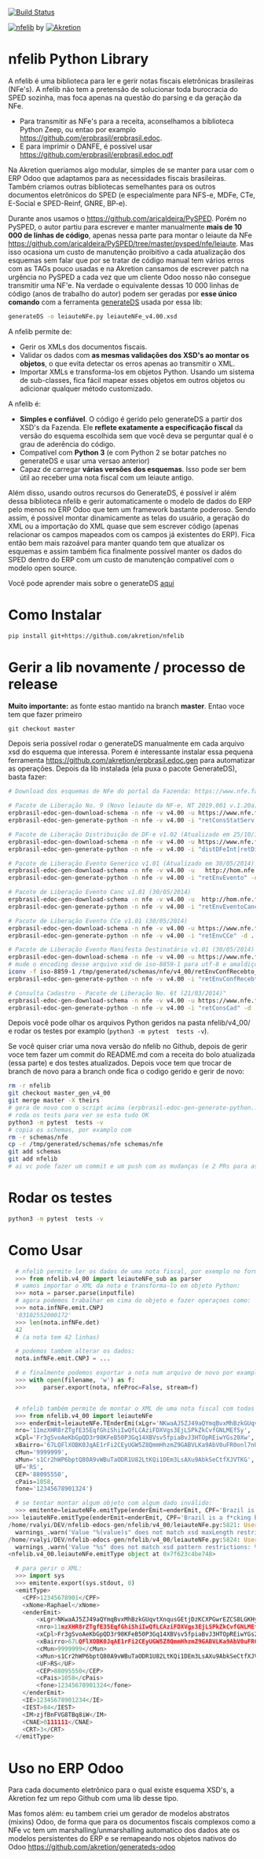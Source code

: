 [![Build Status](https://travis-ci.org/akretion/nfelib.svg?branch=master_gen_v4_00)](https://travis-ci.org/akretion/nfelib)

[![nfelib](https://raw.githubusercontent.com/akretion/nfelib/master/ext/nfe.jpg)](https://github.com/akretion/nfelib/) by [![Akretion](https://raw.githubusercontent.com/akretion/nfelib/master/ext/akretion-logo2.png)](https://akretion.com/pt_BR)

# nfelib Python Library

A nfelib é uma biblioteca para ler e gerir notas fiscais eletrônicas brasileiras (NFe's). A nfelib não tem a pretensão de solucionar toda burocracia do SPED sozinha, mas foca apenas na questão do parsing e da geração da NFe.

* Para transmitir as NFe's para a receita, aconselhamos a biblioteca Python Zeep, ou entao por examplo https://github.com/erpbrasil/erpbrasil.edoc.
* E para imprimir o DANFE, é possivel usar https://github.com/erpbrasil/erpbrasil.edoc.pdf 

Na Akretion queriamos algo modular, simples de se manter para usar com o ERP Odoo que adaptamos para as necessidades fiscais brasileiras. Também criamos outras bibliotecas semelhantes para os outros documentos eletrônicos do SPED (e especialmente para NFS-e, MDFe, CTe, E-Social e SPED-Reinf, GNRE, BP-e).

Durante anos usamos o https://github.com/aricaldeira/PySPED. Porém no PySPED, o autor partiu para escrever e manter manualmente **mais de 10 000 de linhas de código**, apenas nessa parte para montar o leiaute da NFe https://github.com/aricaldeira/PySPED/tree/master/pysped/nfe/leiaute. Mas isso ocasiona um custo de manutenção proibitivo a cada atualização dos esquemas sem falar que por se tratar de código manual tem vários erros com as TAGs pouco usadas e na Akretion cansamos de escrever patch na urgência no PySPED a cada vez que um cliente Odoo nosso não consegue transmitir uma NF'e. Na verdade o equivalente dessas 10 000 linhas de código (anos de trabalho do autor) podem ser geradas por **esse único comando** com a ferramenta [generateDS](http://www.davekuhlman.org/generateDS.html) usada por essa lib:

```bash
generateDS -o leiauteNFe.py leiauteNFe_v4.00.xsd
```

A nfelib permite de:

* Gerir os XMLs dos documentos fiscais.
* Validar os dados com **as mesmas validações dos XSD's ao montar os objetos**, o que evita detectar os erros apenas ao transmitir o XML.
* Importar XMLs e transforma-los em objetos Python. Usando um sistema de sub-classes, fica fácil mapear esses objetos em outros objetos ou adicionar qualquer método customizado.

A nfelib é:

* **Simples e confiável**. O código é gerido pelo generateDS a partir dos XSD's da Fazenda. Ele **reflete exatamente a especificação fiscal** da versão do esquema escolhida sem que você deva se perguntar qual é o grau de aderência do código.
* Compatível com **Python 3** (e com Python 2 se botar patches no generateDS e usar uma versao anterior)
* Capaz de carregar **várias versões dos esquemas**. Isso pode ser bem útil ao receber uma nota fiscal com um leiaute antigo.

Além disso, usando outros recursos do GenerateDS, é possível ir além dessa biblioteca nfelib e gerir automaticamente o modelo de dados do ERP pelo menos no ERP Odoo que tem um framework bastante poderoso. Sendo assim, é possivel montar dinamicamente as telas do usuário, a geração do XML ou a importação do XML quase que sem escrever código (apenas relacionar os campos mapeados com os campos já existentes do ERP). Fica então bem mais razoável para manter quando tem que atualizar os esquemas e assim também fica finalmente possível manter os dados do SPED dentro do ERP com um custo de manutenção compatível com o modelo open source.

Você pode aprender mais sobre o generateDS [aqui](http://www.davekuhlman.org/generateDS.html)

# Como Instalar

```bash
pip install git+https://github.com/akretion/nfelib
```
# Gerir a lib novamente / processo de release
**Muito importante:** as fonte estao mantido na branch **master**. Entao voce tem que fazer primeiro

```
git checkout master
```

Depois seria possível rodar o generateDS manualmente em cada arquivo xsd do esquema que interessa. Porem é interessante instalar essa pequena ferramenta https://github.com/akretion/erpbrasil.edoc.gen para automatizar as operações. Depois da lib instalada (ela puxa o pacote GenerateDS), basta fazer:
```bash
# Download dos esquemas de NFe do portal da Fazenda: https://www.nfe.fazenda.gov.br/portal/listaConteudo.aspx?tipoConteudo=/fwLvLUSmU8=
  
# Pacote de Liberação No. 9 (Novo leiaute da NF-e, NT 2019.001 v.1.20a). Publicado em 20/08/2019.
erpbrasil-edoc-gen-download-schema -n nfe -v v4.00 -u https://www.nfe.fazenda.gov.br/portal/exibirArquivo.aspx?conteudo=vdxcmJ2AgTo=
erpbrasil-edoc-gen-generate-python -n nfe -v v4.00 -i "retConsStatServ|retConsSitNFe|retEnviNFe|retConsReciNFe|retInutNFe" -d .

# Pacote de Liberação Distribuição de DF-e v1.02 (Atualizado em 25/10/16)
erpbrasil-edoc-gen-download-schema -n nfe -v v4.00 -u https://www.nfe.fazenda.gov.br/portal/exibirArquivo.aspx?conteudo=n3Kn9%20YZNak=
erpbrasil-edoc-gen-generate-python -n nfe -v v4.00 -i "distDFeInt|retDistDFeInt" -d .

# Pacote de Liberação Evento Generico v1.01 (Atualizado em 30/05/2014)
erpbrasil-edoc-gen-download-schema -n nfe -v v4.00 -u   http://hom.nfe.fazenda.gov.br/portal/exibirArquivo.aspx?conteudo=YaiBe2csOmA=
erpbrasil-edoc-gen-generate-python -n nfe -v v4.00 -i "retEnvEvento" -d .

# Pacote de Liberação Evento Canc v1.01 (30/05/2014)
erpbrasil-edoc-gen-download-schema -n nfe -v v4.00 -u  http://hom.nfe.fazenda.gov.br/portal/exibirArquivo.aspx?conteudo=MtjAJ1Rurjc=
erpbrasil-edoc-gen-generate-python -n nfe -v v4.00 -i "retEnvEventoCancNFe" -d .

# Pacote de Liberação Evento CCe v1.01 (30/05/2014)
erpbrasil-edoc-gen-download-schema -n nfe -v v4.00 -u https://www.nfe.fazenda.gov.br/portal/exibirArquivo.aspx?conteudo=P/FXaGiLKo0=
erpbrasil-edoc-gen-generate-python -n nfe -v v4.00 -i "retEnvCCe" -d .

# Pacote de Liberação Evento Manifesta Destinatário v1.01 (30/05/2014)
erpbrasil-edoc-gen-download-schema -n nfe -v v4.00 -u https://www.nfe.fazenda.gov.br/portal/exibirArquivo.aspx?conteudo=y2nVL6/GFlU=
# mude o encoding desse arquivo xsd de iso-8859-1 para utf-8 e amaldiçoe o cara que usou iso-8859-1
iconv -f iso-8859-1 /tmp/generated/schemas/nfe/v4_00/retEnvConfRecebto_v1.00.xsd -t UTF-8 -o /tmp/generated/schemas/nfe/v4_00/retEnvConfRecebto_v1.00.xsd
erpbrasil-edoc-gen-generate-python -n nfe -v v4.00 -i "retEnvConfRecebto" -d .

# Consulta Cadastro - Pacote de Liberação No. 6t (21/03/2014)"
erpbrasil-edoc-gen-download-schema -n nfe -v v4.00 -u https://www.nfe.fazenda.gov.br/portal/exibirArquivo.aspx?conteudo=/KLQ3Wi0ckY=
erpbrasil-edoc-gen-generate-python -n nfe -v v4.00 -i "retConsCad" -d .
```
Depois você pode olhar os arquivos Python geridos na pasta nfelib/v4_00/ e rodar os testes por examplo (`python3 -m pytest  tests -v`).

Se você quiser criar uma nova versão do nfelib no Github, depois de gerir voce tem fazer um commit do README.md com a receita do bolo atualizada (essa parte) e dos testes atualizados.
Depois voce tem que trocar de branch de novo para a branch onde fica o codigo gerido e gerir de novo:
```bash
rm -r nfelib
git checkout master_gen_v4_00
git merge master -X theirs
# gera de novo com o script acima (erpbrasil-edoc-gen-generate-python...)
# roda os tests para ver se esta tudo OK
python3 -m pytest  tests -v
# copia os schemas, por examplo com
rm -r schemas/nfe
cp -r /tmp/generated/schemas/nfe schemas/nfe
git add schemas
git add nfelib
# ai vc pode fazer um commit e um push com as mudanças (e 2 PRs para as branches master e master_gen_v4_00 eventualmente)
```

# Rodar os testes

```bash
python3 -m pytest  tests -v
```

# Como Usar

```python
  # nfelib permite ler os dados de uma nota fiscal, por exemplo no formato 4.00:
  >>> from nfelib.v4_00 import leiauteNFe_sub as parser
  # vamos importar o XML da nota e transforma-lo em objeto Python:
  >>> nota = parser.parse(inputfile)
  # agora podemos trabalhar em cima do objeto e fazer operaçoes como:
  >>> nota.infNFe.emit.CNPJ
  '03102552000172'
  >>> len(nota.infNFe.det)
  42
  # (a nota tem 42 linhas)

  # podemos tambem alterar os dados:
  nota.infNFe.emit.CNPJ = ...

  # e finalmente podemos exportar a nota num arquivo de novo por examplo
  >>> with open(filename, 'w') as f:
  >>>     parser.export(nota, nfeProc=False, stream=f)


  # nfelib também permite de montar o XML de uma nota fiscal com todas validações dos XSDs já nos objetos:
  >>> from nfelib.v4_00 import leiauteNFe
  >>> enderEmit=leiauteNFe.TEnderEmi(xLgr='NKwaAJ5ZJ49aQYmqBvxMhBzkGUqvtXnqusGEtjDzKCXPGwrEZCS8LGKHyBbV',
  nro='11mzXHR8rZTgfE35EqfGhiShiIwQfLCAziFDXVgs3EjLSPkZkCvfGNLMEf5y',
  xCpl='Fr3gSvoAeKbGpQD3r98KFeB50P3Gq14XBVsv5fpiaBvJ3HTOpREiwYGs20Xw',
  xBairro='67LQFlXOBK0JqAE1rFi2CEyUGW5Z8QmmHhzmZ9GABVLKa9AbV0uFR0onl7nU',
  cMun='9999999',
  xMun='s1Cr2hWP6bptQ80A9vWBuTaODR1U82LtKQi1DEm3LsAXu9AbkSeCtfXJVTKG',
  UF='RS',
  CEP='88095550',
  cPais=1058,
  fone='12345678901324')

  # se tentar montar algum objeto com algum dado inválido:
  >>> emitente=leiauteNFe.emitType(enderEmit=enderEmit, CPF='Brazil is a f*cking bureaucracy', xNome='Raphael', IE='12345678901234', IEST='84', IM='zjfBnFVG8TBq8iW', CNAE='0111111', CRT='3')
>>> leiauteNFe.emitType(enderEmit=enderEmit, CPF='Brazil is a f*cking bureaucracy', xNome='Raphael', IE='12345678901234', IEST='84', IM='zjfBnFVG8TBq8iW', CNAE='0111111', CRT='3')
/home/rvalyi/DEV/nfelib-edocs-gen/nfelib/v4_00/leiauteNFe.py:5821: UserWarning: Value "b'Brazil is a f*cking bureaucracy'" does not match xsd maxLength restriction on TCpf
  warnings_.warn('Value "%(value)s" does not match xsd maxLength restriction on TCpf' % {"value" : value.encode("utf-8")} )
/home/rvalyi/DEV/nfelib-edocs-gen/nfelib/v4_00/leiauteNFe.py:5824: UserWarning: Value "b'Brazil is a f*cking bureaucracy'" does not match xsd pattern restrictions: [['^([0-9]{11})$']]
  warnings_.warn('Value "%s" does not match xsd pattern restrictions: %s' % (value.encode('utf-8'), self.validate_TCpf_patterns_, ))
<nfelib.v4_00.leiauteNFe.emitType object at 0x7f623c4be748>

  # para gerir o XML:
  >>> import sys
  >>> emitente.export(sys.stdout, 0)
  <emitType>
    <CPF>12345678901</CPF>
    <xNome>Raphael</xNome>
    <enderEmit>
        <xLgr>NKwaAJ5ZJ49aQYmqBvxMhBzkGUqvtXnqusGEtjDzKCXPGwrEZCS8LGKHyBbV</xLgr>
        <nro>11mzXHR8rZTgfE35EqfGhiShiIwQfLCAziFDXVgs3EjLSPkZkCvfGNLMEf5y</nro>
        <xCpl>Fr3gSvoAeKbGpQD3r98KFeB50P3Gq14XBVsv5fpiaBvJ3HTOpREiwYGs20Xw</xCpl>
        <xBairro>67LQFlXOBK0JqAE1rFi2CEyUGW5Z8QmmHhzmZ9GABVLKa9AbV0uFR0onl7nU</xBairro>
        <cMun>9999999</cMun>
        <xMun>s1Cr2hWP6bptQ80A9vWBuTaODR1U82LtKQi1DEm3LsAXu9AbkSeCtfXJVTKG</xMun>
        <UF>RS</UF>
        <CEP>88095550</CEP>
        <cPais>1058</cPais>
        <fone>12345678901324</fone>
    </enderEmit>
    <IE>12345678901234</IE>
    <IEST>84</IEST>
    <IM>zjfBnFVG8TBq8iW</IM>
    <CNAE>0111111</CNAE>
    <CRT>3</CRT>
  </emitType>
```

# Uso no ERP Odoo

Para cada documento eletrônico para o qual existe esquema XSD's, a Akretion fez um repo Github com uma lib desse tipo.

Mas fomos além: eu tambem criei um gerador de modelos abstratos (mixins) Odoo, de forma que para os documentos fiscais complexos como a NFe vc tem um marshalling/unmarshalling automatico dos dados ate os modelos persistentes do ERP e se remapeando nos objetos nativos do Odoo https://github.com/akretion/generateds-odoo
